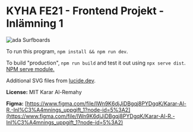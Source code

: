# KYHA FE21 - Frontend Projekt - Inlämning 1

![ada Surfboards](https://trollface.tf/BGmejMjwP0Mn.png)

To run this program, `npm install && npm run dev`.

To build "production", `npm run build` and test it out using `npx serve dist`. [NPM serve module.](https://www.npmjs.com/package/serve)

Additional SVG files from [lucide.dev](https://lucide.dev/).

**License:** MIT Karar Al-Remahy

**Figma:** [https://www.figma.com/file/IWn9K6djJjDBgqj8PYDgqK/Karar-Al-R.-Inl%C3%A4mnings_uppgift_1?node-id=5%3A2](https://www.figma.com/file/IWn9K6djJjDBgqj8PYDgqK/Karar-Al-R.-Inl%C3%A4mnings_uppgift_1?node-id=5%3A2)
